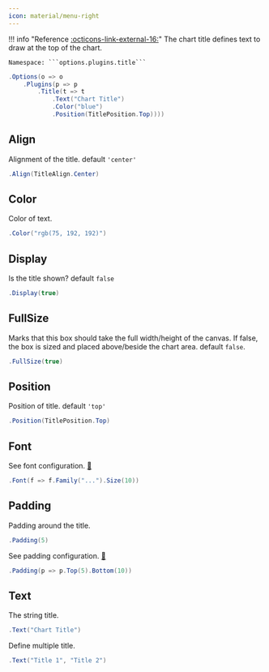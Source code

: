 ```yaml
---
icon: material/menu-right
---
```



!!! info "Reference [:octicons-link-external-16:](https://www.chartjs.org/docs/latest/configuration/title.html)"
	The chart title defines text to draw at the top of the chart.
	
	Namespace: ```options.plugins.title```

```csharp hl_lines="3" linenums="1"
.Options(o => o
    .Plugins(p => p
        .Title(t => t
            .Text("Chart Title")
            .Color("blue")
            .Position(TitlePosition.Top))))
```

## Align
Alignment of the title. default ```'center'```
```csharp
.Align(TitleAlign.Center)
```

## Color
Color of text.
```csharp
.Color("rgb(75, 192, 192)")
```

## Display
Is the title shown? default ```false```
```csharp
.Display(true)
```

## FullSize
Marks that this box should take the full width/height of the canvas. 
If false, the box is sized and placed above/beside the chart area. default ```false```.
```csharp
.FullSize(true)
```

## Position
Position of title. default ```'top'```
```csharp
.Position(TitlePosition.Top)
```

## Font
See font configuration.
[:link:](../font.md)
```csharp
.Font(f => f.Family("...").Size(10))
```

## Padding
Padding around the title.
```csharp
.Padding(5)
```
See padding configuration.
[:link:](../padding.md)
```csharp
.Padding(p => p.Top(5).Bottom(10))
```

## Text
The string title.
```csharp
.Text("Chart Title")
```
Define multiple title.
```csharp
.Text("Title 1", "Title 2")
```

